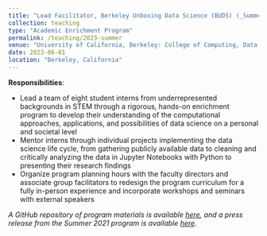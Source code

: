 ```yaml
---
title: "Lead Facilitator, Berkeley Unboxing Data Science (BUDS) (_Summer 2023_)"
collection: teaching
type: "Academic Enrichment Program"
permalink: /teaching/2023-summer
venue: "University of California, Berkeley: College of Computing, Data Science, and Society (CDSS)"
date: 2023-06-01
location: "Berkeley, California"
---
```


__Responsibilities__:
- Lead a team of eight student interns from underrepresented backgrounds in STEM through a rigorous, hands-on enrichment program to develop their understanding of the computational approaches, applications, and possibilities of data science on a personal and societal level
- Mentor interns through individual projects implementing the data science life cycle, from gathering publicly available data to cleaning and critically analyzing the data in Jupyter Notebooks with Python to presenting their research findings
- Organize program planning hours with the faculty directors and associate group facilitators to redesign the program curriculum for a fully in-person experience and incorporate workshops and seminars with external speakers

_A GitHub repository of program materials is available [here](https://github.com/ds-modules/BUDS-SU23), and a press release from the Summer 2021 program is available [here](https://data.berkeley.edu/news/berkeley-unboxing-data-science-program-doubles-number-interns-second-year)._
